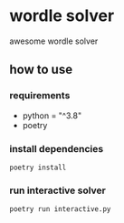 # wordle solver
awesome wordle solver

## how to use
### requirements
* python = "^3.8"
* poetry

### install dependencies
```
poetry install 
```
### run interactive solver

```
poetry run interactive.py
```
